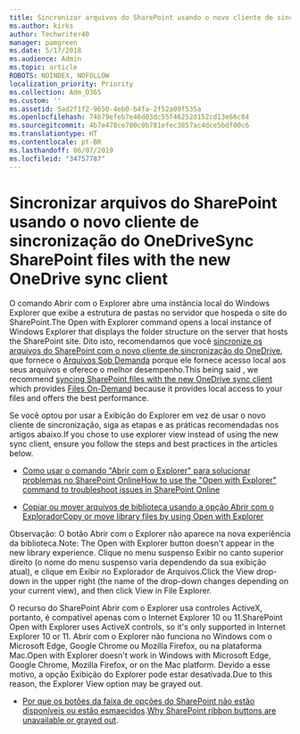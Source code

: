 ```yaml
---
title: Sincronizar arquivos do SharePoint usando o novo cliente de sincronização do OneDrive
ms.author: kirks
author: Techwriter40
manager: pamgreen
ms.date: 5/17/2018
ms.audience: Admin
ms.topic: article
ROBOTS: NOINDEX, NOFOLLOW
localization_priority: Priority
ms.collection: Adm_O365
ms.custom: ''
ms.assetid: 5ad2f1f2-9650-4eb0-b4fa-2f52a09f535a
ms.openlocfilehash: 74b79efeb7e46d03dc55f46252d152cd13e66c84
ms.sourcegitcommit: 4b7e478ce700c0b781efec3857ac4dce5bdf00c6
ms.translationtype: HT
ms.contentlocale: pt-BR
ms.lasthandoff: 06/07/2019
ms.locfileid: "34757787"
---
```

# <a name="sync-sharepoint-files-with-the-new-onedrive-sync-client"></a><span data-ttu-id="b7579-102">Sincronizar arquivos do SharePoint usando o novo cliente de sincronização do OneDrive</span><span class="sxs-lookup"><span data-stu-id="b7579-102">Sync SharePoint files with the new OneDrive sync client</span></span>

<span data-ttu-id="b7579-103">O comando Abrir com o Explorer abre uma instância local do Windows Explorer que exibe a estrutura de pastas no servidor que hospeda o site do SharePoint.</span><span class="sxs-lookup"><span data-stu-id="b7579-103">The Open with Explorer command opens a local instance of Windows Explorer that displays the folder structure on the server that hosts the SharePoint site.</span></span> <span data-ttu-id="b7579-104">Dito isto, recomendamos que você [sincronize os arquivos do SharePoint com o novo cliente de sincronização do OneDrive](https://support.office.com/article/sync-sharepoint-files-with-the-new-onedrive-sync-client-6de9ede8-5b6e-4503-80b2-6190f3354a88)</a>, que fornece o [Arquivos Sob Demanda](https://support.office.com/article/learn-about-onedrive-files-on-demand-0e6860d3-d9f3-4971-b321-7092438fb38e) porque ele fornece acesso local aos seus arquivos e oferece o melhor desempenho.</span><span class="sxs-lookup"><span data-stu-id="b7579-104">This being said , we recommend [syncing SharePoint files with the new OneDrive sync client](https://support.office.com/article/sync-sharepoint-files-with-the-new-onedrive-sync-client-6de9ede8-5b6e-4503-80b2-6190f3354a88)</a> which provides [Files On-Demand](https://support.office.com/article/learn-about-onedrive-files-on-demand-0e6860d3-d9f3-4971-b321-7092438fb38e) because it provides local access to your files and offers the best performance.</span></span>


<span data-ttu-id="b7579-105">Se você optou por usar a Exibição do Explorer em vez de usar o novo cliente de sincronização, siga as etapas e as práticas recomendadas nos artigos abaixo.</span><span class="sxs-lookup"><span data-stu-id="b7579-105">If you chose to use explorer view instead of using the new sync client, ensure you follow the steps and best practices in the articles below.</span></span>

- [<span data-ttu-id="b7579-106">Como usar o comando "Abrir com o Explorer" para solucionar problemas no SharePoint Online</span><span class="sxs-lookup"><span data-stu-id="b7579-106">How to use the "Open with Explorer" command to troubleshoot issues in SharePoint Online</span></span>](https://support.office.com/article/How-to-use-the-Open-with-Explorer-command-to-troubleshoot-issues-in-SharePoint-Online-87155331-0c92-4224-a4c1-da5c21c4ade4)

- [<span data-ttu-id="b7579-107">Copiar ou mover arquivos de biblioteca usando a opção Abrir com o Explorador</span><span class="sxs-lookup"><span data-stu-id="b7579-107">Copy or move library files by using Open with Explorer</span></span>](https://support.office.com/article/copy-or-move-library-files-by-using-open-with-explorer-aaee7bfb-e2a1-42ee-8fc0-bcc0754f04d2)

<span data-ttu-id="b7579-108">Observação: O botão Abrir com o Explorer não aparece na nova experiência da biblioteca.</span><span class="sxs-lookup"><span data-stu-id="b7579-108">Note:  The Open with Explorer button doesn't appear in the new library experience.</span></span> <span data-ttu-id="b7579-109">Clique no menu suspenso Exibir no canto superior direito (o nome do menu suspenso varia dependendo da sua exibição atual), e clique em Exibir no Explorador de Arquivos.</span><span class="sxs-lookup"><span data-stu-id="b7579-109">Click the View drop-down in the upper right (the name of the drop-down changes depending on your current view), and then click View in File Explorer.</span></span>

 <span data-ttu-id="b7579-110">O recurso do SharePoint Abrir com o Explorer usa controles ActiveX, portanto, é compatível apenas com o Internet Explorer 10 ou 11.</span><span class="sxs-lookup"><span data-stu-id="b7579-110">SharePoint Open with Explorer uses ActiveX controls, so it's only supported in Internet Explorer 10 or 11.</span></span> <span data-ttu-id="b7579-111">Abrir com o Explorer não funciona no Windows com o Microsoft Edge, Google Chrome ou Mozilla Firefox, ou na plataforma Mac.</span><span class="sxs-lookup"><span data-stu-id="b7579-111">Open with Explorer doesn't work in Windows with Microsoft Edge, Google Chrome, Mozilla Firefox, or on the Mac platform.</span></span> <span data-ttu-id="b7579-112">Devido a esse motivo, a opção Exibição do Explorer pode estar desativada.</span><span class="sxs-lookup"><span data-stu-id="b7579-112">Due to this reason, the Explorer View option may be grayed out.</span></span>

- <span data-ttu-id="b7579-113">[Por que os botões da faixa de opções do SharePoint não estão disponíveis ou estão esmaecidos](https://support.office.com/article/Why-SharePoint-ribbon-buttons-are-unavailable-48b0939a-2efb-4e79-b5e8-b2c4cb5d04ca).</span><span class="sxs-lookup"><span data-stu-id="b7579-113">[Why SharePoint ribbon buttons are unavailable or grayed out](https://support.office.com/article/Why-SharePoint-ribbon-buttons-are-unavailable-48b0939a-2efb-4e79-b5e8-b2c4cb5d04ca).</span></span>
  

